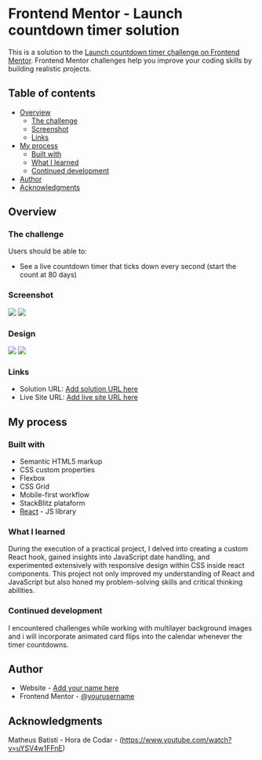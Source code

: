 # Frontend Mentor - Launch countdown timer solution

This is a solution to the [Launch countdown timer challenge on Frontend Mentor](https://www.frontendmentor.io/challenges/launch-countdown-timer-N0XkGfyz-). Frontend Mentor challenges help you improve your coding skills by building realistic projects.

## Table of contents

- [Overview](#overview)
  - [The challenge](#the-challenge)
  - [Screenshot](#screenshot)
  - [Links](#links)
- [My process](#my-process)
  - [Built with](#built-with)
  - [What I learned](#what-i-learned)
  - [Continued development](#continued-development)
- [Author](#author)
- [Acknowledgments](#acknowledgments)

## Overview

### The challenge

Users should be able to:

- See a live countdown timer that ticks down every second (start the count at 80 days)

### Screenshot

![](../screenshots/desktop-countdown.png)
![](../screenshots/mobile-countdown.png)

### Design

![](../design/desktop-design.jpg)
![](../design/mobile-design.jpg)

### Links

- Solution URL: [Add solution URL here](https://your-solution-url.com)
- Live Site URL: [Add live site URL here](https://your-live-site-url.com)

## My process

### Built with

- Semantic HTML5 markup
- CSS custom properties
- Flexbox
- CSS Grid
- Mobile-first workflow
- StackBlitz plataform
- [React](https://reactjs.org/) - JS library

### What I learned

During the execution of a practical project, I delved into creating a custom React hook, gained insights into JavaScript date handling, and experimented extensively with responsive design within CSS inside react components. This project not only improved my understanding of React and JavaScript but also honed my problem-solving skills and critical thinking abilities.

### Continued development

I encountered challenges while working with multilayer background images and i will incorporate animated card flips into the calendar whenever the timer countdowns.

## Author

- Website - [Add your name here](https://www.your-site.com)
- Frontend Mentor - [@yourusername](https://www.frontendmentor.io/profile/yourusername)

## Acknowledgments

Matheus Batisti - Hora de Codar - (https://www.youtube.com/watch?v=uYSV4w1FFnE)
